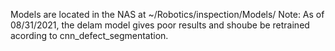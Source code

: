 Models are located in the NAS at ~/Robotics/inspection/Models/
Note: As of 08/31/2021, the delam model gives poor results and shoube be retrained acording to cnn_defect_segmentation.
